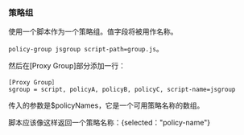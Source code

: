 ### 策略组

使用一个脚本作为一个策略组。值字段将被用作名称。

`policy-group jsgroup script-path=group.js`。

然后在[Proxy Group]部分添加一行：

```
[Proxy Group］
sgroup = script, policyA, policyB, policyC, script-name=jsgroup
```

传入的参数是$policyNames<Array>，它是一个可用策略名称的数组。

脚本应该像这样返回一个策略名称：{selected："policy-name"}